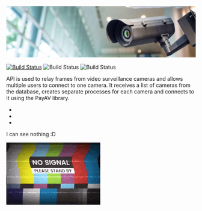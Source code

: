 <img src="/resources/main_img_cam.jpg" alt="Описание изображения" width="600">

[![Build Status](https://img.shields.io/badge/python-3.10-green)](https://www.python.org/downloads/) ![Build Status](https://img.shields.io/badge/PyAV-12.1.0-orange) ![Build Status](https://img.shields.io/badge/FastAPI-0.111.0-orange)


API is used to relay frames from video surveillance cameras and allows multiple users to connect to one camera. 
It receives a list of cameras from the database, creates separate processes for each camera and connects to it using the PayAV library.

-
-
-
I can see nothing :D

<img src="/resources/no-signal-stand-by.gif" alt="Описание изображения" width="250">
